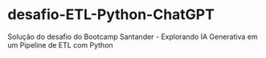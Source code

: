 # desafio-ETL-Python-ChatGPT
Solução do desafio do Bootcamp Santander - Explorando IA Generativa em um Pipeline de ETL com Python
